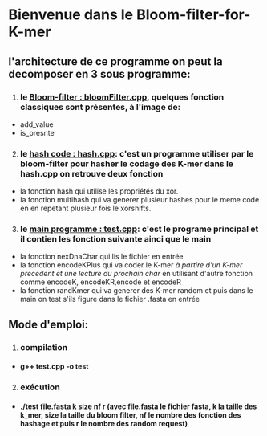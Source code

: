 # Bienvenue dans le Bloom-filter-for-K-mer

## l'architecture de ce programme on peut la decomposer en 3 sous programme:
1. ### le [Bloom-filter : bloomFilter.cpp](https://github.com/meddadel/Bloom-filter-for-K-mer/blob/master/bloomFilter.cpp), quelques fonction classiques sont présentes, à l'image de:
* add_value
* is_presnte

2. ### le [hash code : hash.cpp](https://github.com/meddadel/Bloom-filter-for-K-mer/blob/master/hash.cpp): c'est un programme utiliser par le bloom-filter pour hasher le codage des K-mer dans le hash.cpp on retrouve deux fonction 
 * la fonction hash qui utilise les propriétés du xor.
 * la fonction multihash qui va generer plusieur hashes pour le meme code en en repetant plusieur fois le xorshifts.
 
3. ### le [main programme : test.cpp](https://github.com/meddadel/Bloom-filter-for-K-mer/blob/master/test.cpp): c'est le programe principal et il contien les fonction suivante ainci que le main
* la fonction nexDnaChar qui lis le fichier en entrée
* la fonction encodeKPlus qui va coder le K-mer *à partire d'un K-mer précedent et une lecture du prochain char* en utilisant d'autre fonction comme encodeK, encodeKR,encode et encodeR
* la fonction randKmer qui va generer des K-mer random et puis dans le main on test s'ils figure dans le fichier .fasta en entrée

## Mode d'emploi:
1. ### compilation
*  #### g++ test.cpp -o test
2. ### exécution
* #### ./test  file.fasta  k  size  nf  r (avec file.fasta le fichier fasta, k la taille des k_mer, size la taille du bloom filter, nf le nombre des fonction des hashage et puis r le nombre des random request)
